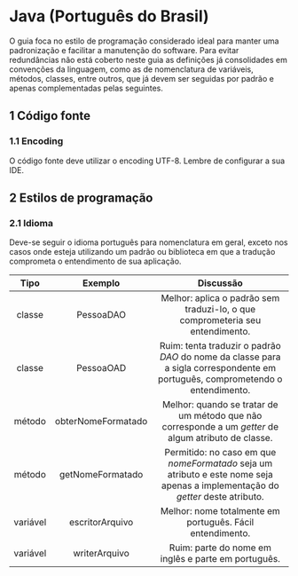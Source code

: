 # Java (Português do Brasil)

O guia foca no estilo de programação considerado ideal para manter uma padronização e facilitar a manutenção do software. Para evitar redundâncias não está coberto neste guia as definições já consolidades em convenções da linguagem, como as de nomenclatura de variáveis, métodos, classes, entre outros, que já devem ser seguidas por padrão e apenas complementadas pelas seguintes.

## 1 Código fonte

### 1.1 Encoding

O código fonte deve utilizar o encoding UTF-8. Lembre de configurar a sua IDE.

## 2 Estilos de programação

### 2.1 Idioma

Deve-se seguir o idioma português para nomenclatura em geral, exceto nos casos onde esteja utilizando um padrão ou biblioteca em que a tradução comprometa o entendimento de sua aplicação.

| Tipo | Exemplo | Discussão |
| :---: | :---: | :---: |
| classe | PessoaDAO | Melhor: aplica o padrão sem traduzi-lo, o que comprometeria seu entendimento. |
| classe | PessoaOAD | Ruim: tenta traduzir o padrão _DAO_ do nome da classe para a sigla correspondente em português, comprometendo o entendimento. |
| método | obterNomeFormatado | Melhor: quando se tratar de um método que não corresponde a um _getter_ de algum atributo de classe. |
| método | getNomeFormatado | Permitido: no caso em que _nomeFormatado_ seja um atributo e este nome seja apenas a implementação do _getter_ deste atributo. |
| variável | escritorArquivo | Melhor: nome totalmente em português. Fácil entendimento. |
| variável | writerArquivo | Ruim: parte do nome em inglês e parte em português. |
